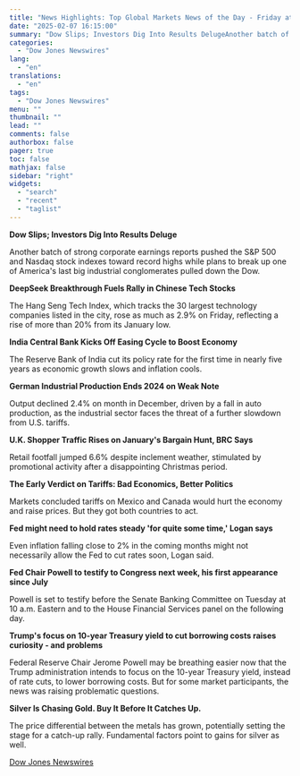 ```yaml
---
title: "News Highlights: Top Global Markets News of the Day - Friday at 3 AM ET"
date: "2025-02-07 16:15:00"
summary: "Dow Slips; Investors Dig Into Results DelugeAnother batch of strong corporate earnings reports pushed the S&amp;P 500 and Nasdaq stock indexes toward record highs while plans to break up one of America's last big industrial conglomerates pulled down the Dow.DeepSeek Breakthrough Fuels Rally in Chinese Tech StocksThe Hang Seng Tech..."
categories:
  - "Dow Jones Newswires"
lang:
  - "en"
translations:
  - "en"
tags:
  - "Dow Jones Newswires"
menu: ""
thumbnail: ""
lead: ""
comments: false
authorbox: false
pager: true
toc: false
mathjax: false
sidebar: "right"
widgets:
  - "search"
  - "recent"
  - "taglist"
---
```


**Dow Slips; Investors Dig Into Results Deluge**

Another batch of strong corporate earnings reports pushed the S&P 500 and Nasdaq stock indexes toward record highs while plans to break up one of America's last big industrial conglomerates pulled down the Dow.

**DeepSeek Breakthrough Fuels Rally in Chinese Tech Stocks**

The Hang Seng Tech Index, which tracks the 30 largest technology companies listed in the city, rose as much as 2.9% on Friday, reflecting a rise of more than 20% from its January low.

**India Central Bank Kicks Off Easing Cycle to Boost Economy**

The Reserve Bank of India cut its policy rate for the first time in nearly five years as economic growth slows and inflation cools.

**German Industrial Production Ends 2024 on Weak Note**

Output declined 2.4% on month in December, driven by a fall in auto production, as the industrial sector faces the threat of a further slowdown from U.S. tariffs.

**U.K. Shopper Traffic Rises on January's Bargain Hunt, BRC Says**

Retail footfall jumped 6.6% despite inclement weather, stimulated by promotional activity after a disappointing Christmas period.

**The Early Verdict on Tariffs: Bad Economics, Better Politics**

Markets concluded tariffs on Mexico and Canada would hurt the economy and raise prices. But they got both countries to act.

**Fed might need to hold rates steady 'for quite some time,' Logan says**

Even inflation falling close to 2% in the coming months might not necessarily allow the Fed to cut rates soon, Logan said.

**Fed Chair Powell to testify to Congress next week, his first appearance since July**

Powell is set to testify before the Senate Banking Committee on Tuesday at 10 a.m. Eastern and to the House Financial Services panel on the following day.

**Trump's focus on 10-year Treasury yield to cut borrowing costs raises curiosity - and problems**

Federal Reserve Chair Jerome Powell may be breathing easier now that the Trump administration intends to focus on the 10-year Treasury yield, instead of rate cuts, to lower borrowing costs. But for some market participants, the news was raising problematic questions.

**Silver Is Chasing Gold. Buy It Before It Catches Up.**

The price differential between the metals has grown, potentially setting the stage for a catch-up rally. Fundamental factors point to gains for silver as well.

[Dow Jones Newswires](https://www.tradingview.com/news/DJN_DN20250207003217:0-news-highlights-top-global-markets-news-of-the-day-friday-at-3-am-et/)
